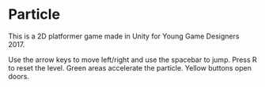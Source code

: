 # Particle
This is a 2D platformer game made in Unity for Young Game Designers 2017.

Use the arrow keys to move left/right and use the spacebar to jump.
Press R to reset the level.
Green areas accelerate the particle.
Yellow buttons open doors.

